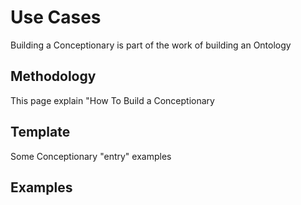 Use Cases
==

Building a Conceptionary is part of the work of building an Ontology

Methodology
-
This page explain "How To Build a Conceptionary

Template
-
Some Conceptionary "entry" examples


Examples
-
